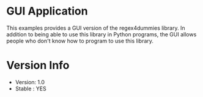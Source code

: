 # GUI Application

This examples provides a GUI version of the regex4dummies library. In addition to being able to use this library in Python programs, the GUI allows people who don't know how to program to use this library.

# Version Info

- Version: 1.0
- Stable : YES
